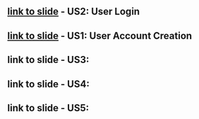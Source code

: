 ## [link to slide](https://docs.google.com/presentation/d/1rkiQ4GyfP25QmBUS18ZJ8l9r42uT_RyOho3mrcQg2Kc/edit?usp=sharing) - US2: User Login
## [link to slide](https://docs.google.com/presentation/d/1-hzBpwAVG5ELcPw5C_BR2QO4KtFn4_8I-kESyKELpVU/edit?usp=sharing) - US1: User Account Creation
## link to slide - US3: 
## link to slide - US4: 
## link to slide - US5: 
